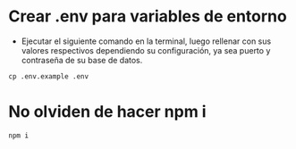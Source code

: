 # Crear .env para variables de entorno
- Ejecutar el siguiente comando en la terminal, luego rellenar con sus valores respectivos dependiendo su configuración, ya sea puerto y contraseña de su base de datos.

`cp .env.example .env`

# No olviden de hacer npm i

`npm i`
